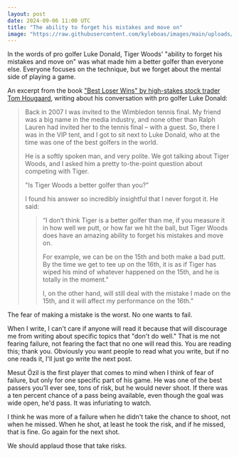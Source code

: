 ```yaml
---
layout: post
date: 2024-09-06 11:00 UTC
title: "The ability to forget his mistakes and move on"
image: "https://raw.githubusercontent.com/kyleboas/images/main/uploads/2024/09/06/Image-06Sep2024_01:18:23.png"
---
```


In the words of pro golfer Luke Donald, Tiger Woods' "ability to forget his mistakes and move on" was what made him a better golfer than everyone else. Everyone focuses on the technique, but we forget about the mental side of playing a game.

<!---more---> 

An excerpt from the book ["Best Loser Wins" by high-stakes stock trader Tom Hougaard](https://www.amazon.com/Best-Loser-Wins-Thinking-high-stake/dp/085719822X), writing about his conversation with pro golfer Luke Donald: 

> Back in 2007 I was invited to the Wimbledon tennis final. My friend was a big name in the media industry, and none other than Ralph Lauren had invited her to the tennis final – with a guest. So, there I was in the VIP tent, and I got to sit next to Luke Donald, who at the time was one of the best golfers in the world.
> 
> He is a softly spoken man, and very polite. We got talking about Tiger Woods, and I asked him a pretty to-the-point question about competing with Tiger.
> 
> "Is Tiger Woods a better golfer than you?”
> 
> I found his answer so incredibly insightful that I never forgot it. He said:
> 
> > “I don’t think Tiger is a better golfer than me, if you measure it in how well we putt, or how far we hit the ball, but Tiger Woods does have an amazing ability to forget his mistakes and move on.
> > 
> > For example, we can be on the 15th and both make a bad putt. By the time we get to tee up on the 16th, it is as if Tiger has wiped his mind of whatever happened on the 15th, and he is totally in the moment."
> > 
> > I, on the other hand, will still deal with the mistake I made on the 15th, and it will affect my performance on the 16th.”

The fear of making a mistake is the worst. No one wants to fail.

When I write, I can't care if anyone will read it because that will discourage me from writing about specific topics that "don't do well." That is me not fearing failure, not fearing the fact that no one will read this. You are reading this; thank you. Obviously you want people to read what you write, but if no one reads it, I'll just go write the next post.

Mesut Özil is the first player that comes to mind when I think of fear of failure, but only for one specific part of his game. He was one of the best passers you'll ever see, tons of risk, but he would never shoot. If there was a ten percent chance of a pass being available, even though the goal was wide open, he'd pass. It was infuriating to watch. 

I think he was more of a failure when he didn't take the chance to shoot, not when he missed. When he shot, at least he took the risk, and if he missed, that is fine. Go again for the next shot.

We should applaud those that take risks.